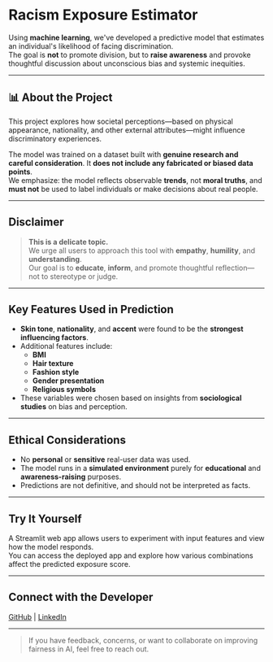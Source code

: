 # Racism Exposure Estimator

Using **machine learning**, we've developed a predictive model that estimates an individual's likelihood of facing discrimination.  
The goal is **not** to promote division, but to **raise awareness** and provoke thoughtful discussion about unconscious bias and systemic inequities.

---

## 📊 About the Project

This project explores how societal perceptions—based on physical appearance, nationality, and other external attributes—might influence discriminatory experiences. 

The model was trained on a dataset built with **genuine research and careful consideration**. It **does not include any fabricated or biased data points**.  
We emphasize: the model reflects observable **trends**, not **moral truths**, and **must not** be used to label individuals or make decisions about real people.

---

## Disclaimer

> **This is a delicate topic.**  
> We urge all users to approach this tool with **empathy**, **humility**, and **understanding**.  
> Our goal is to **educate**, **inform**, and promote thoughtful reflection—not to stereotype or judge.

---

## Key Features Used in Prediction

- **Skin tone**, **nationality**, and **accent** were found to be the **strongest influencing factors**.
- Additional features include:
  - **BMI**
  - **Hair texture**
  - **Fashion style**
  - **Gender presentation**
  - **Religious symbols**
- These variables were chosen based on insights from **sociological studies** on bias and perception.

---

## Ethical Considerations

- No **personal** or **sensitive** real-user data was used.
- The model runs in a **simulated environment** purely for **educational** and **awareness-raising** purposes.
- Predictions are not definitive, and should not be interpreted as facts.

---

## Try It Yourself

A Streamlit web app allows users to experiment with input features and view how the model responds.  
You can access the deployed app and explore how various combinations affect the predicted exposure score.

---

## Connect with the Developer

[GitHub](https://github.com/Arhamhir) | [LinkedIn](https://www.linkedin.com/in/arham-tahir-95626a28a/)

---

> If you have feedback, concerns, or want to collaborate on improving fairness in AI, feel free to reach out.

